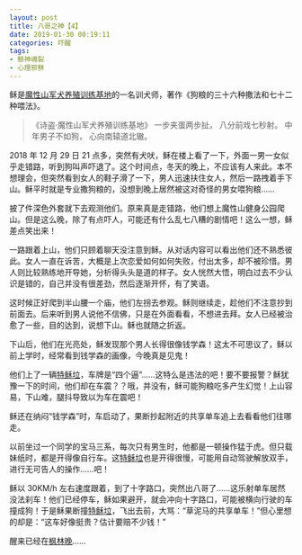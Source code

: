 ```yaml
---
layout: post
title: 八哥之神【4】
date: 2019-01-30 00:19:11
categories: 吓醒
tags:
- 鲸神魂裂
- 心理邪稣
---
```

稣是[魔性山军犬养殖训练基地](/2019/01/30/reconstructionism-poet-middle-aged-men-are-not-better-than-dogs/)的一名训犬师，著作《狗粮的三十六种撒法和七十二种喂法》。

> 《诗盗·魔性山军犬养殖训练基地》
> 一步夹蛋两步扯，
> 八分前戏七秒射。
> 中年男子不如狗，
> 心向南辕道北辙。

2018 年 12 月 29 日 21 点多，突然有犬吠，稣在楼上看了一下，外面一男一女似乎走错路，听到狗叫声吓退了。这个时间点，冬天的晚上，不应该有人来此。本不想理会，但突然看到女人的鞋子滑了一下，男人迅速扶住女人，然后一路拽着手下山。稣平时就是专业撒狗粮的，没想到晚上居然被这对奇怪的男女喂狗粮……

披了件深色外套就下去观测他们。原来真是走错路，他们想上魔性山健身公园爬山。但是这么晚，除了有点吓人，可能还有什么乱七八糟的剧情吧！这么一想，稣差点笑出来！

一路跟着上山，他们只顾着聊天没注意到稣。从对话内容可以看出他们还不熟悉彼此。女人一直在诉苦，大概是上次恋爱如何如何失败，付出太多，却不被珍惜。男人则比较熟练地开导她，分析得头头是道的样子。女人恍然大悟，明白过去不少认识是错的，自己并没有很差劲，然后逐渐开怀，有了笑语。

这时候正好爬到半山腰一个庙，他们左拐去参观。稣则继续走，趁他们不注意抄到前面去。后来听到男人说他不信佛，只是在外面看看，不想进去拜。女人已经被治愈了一些，目的达到，说想下山。稣也就随之折返。

下山后，他们在光亮处，稣发现那个男人长得很像钱学森！这太不可思议了，稣以前上学时，经常看到钱学森的画像，今晚真是见鬼！

他们上了一辆[特稣垃][tesla]，车牌是“四个逼”……这特么是违法的吧！要不要报警？稣犹豫一下的时间，他们却在车震？？哦，并没有，稣可能狗粮吃多产生幻觉！上山容易，下山难，腿抖导致以为车在震吧！

稣还在纳闷“钱学森”时，车启动了，果断抄起附近的共享单车追上去看看他们往哪走。

以前坐过一个同学的宝马三系，每次只有男生时，他都是一顿操作猛于虎。但只载妹纸时，都是开得像自行车。这[特稣垃][tesla]也是开得很慢，可能用自动驾驶解放双手，进行无可告人的操作……吧！

稣以 30KM/h 左右速度跟着，到了十字路口，突然出八哥了……这乐射单车居然没法刹车！他们已经停车，稣如果避开，就会冲向十字路口，可能被横向行驶的车撞成狗！于是稣果断撞[特稣垃][tesla]，飞出去前，大骂：“草泥马的共享单车！”但心里想的却是：“这车好像挺贵？估计要赔不少钱！”

醒来已经在[枫林晚](/2019/01/25/god-of-debug-3/)……

[tesla]:/2018/05/22/tesula/
